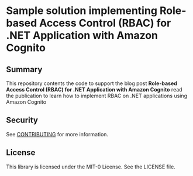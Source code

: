 # Sample solution implementing Role-based Access Control (RBAC) for .NET Application with Amazon Cognito

## Summary

This repository contents the code to support the blog post **Role-based Access Control (RBAC) for .NET Application with Amazon Cognito** read the publication to learn how to implement RBAC on .NET applications using Amazon Cognito

## Security

See [CONTRIBUTING](CONTRIBUTING.md#security-issue-notifications) for more information.

## License

This library is licensed under the MIT-0 License. See the LICENSE file.
